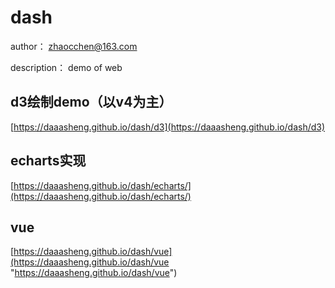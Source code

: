 # dash

author： zhaocchen@163.com

description： demo of web

## d3绘制demo（以v4为主）

[https://daaasheng.github.io/dash/d3](https://daaasheng.github.io/dash/d3)

## echarts实现

[https://daaasheng.github.io/dash/echarts/](https://daaasheng.github.io/dash/echarts/)

## vue

[https://daaasheng.github.io/dash/vue](https://daaasheng.github.io/dash/vue "https://daaasheng.github.io/dash/vue")
    

